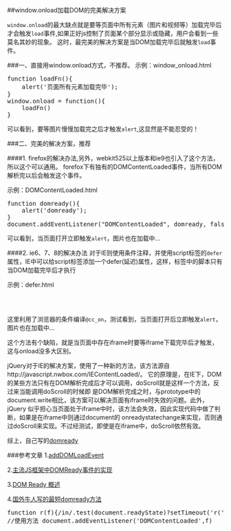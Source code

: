 ##window.onload加载DOM的完美解决方案

<code>window.onload</code>的最大缺点就是要等页面中所有元素（图片和视频等）加载完毕后才会触发<code>load</code>事件,如果正好js控制了页面某个部分显示或隐藏，用户会看到一些莫名其妙的现象。
这时，最完美的解决方案是当DOM加载完毕后就触发<code>load</code>事件。

###一、直接用window.onload方式，不推荐。
示例：window_onload.html
<pre>
function loadFn(){
    alert('页面所有元素加载完毕');
}
window.onload = function(){
    loadFn()
}
</pre>
可以看到，要等图片慢慢加载完之后才触发<code>alert</code>,这显然是不能忍受的！

###二、完美的解决方案，推荐

####1. firefox的解决办法,另外，webkit525以上版本和ie9也引入了这个方法，所以这个可以通用。
forefox下有独有的DOMContentLoaded事件，当所有DOM解析完以后会触发这个事件。

示例：DOMContentLoaded.html

<pre>
function domready(){
    alert('domready');
}
document.addEventListener("DOMContentLoaded", domready, false);
</pre>
可以看到，当页面打开立即触发<code>alert</code>，图片也在加载中...

####2. ie6、7、8的解决办法
对于IE则使用条件注释，并使用script标签的<code>defer</code>属性，IE中可以给script标签添加一个defer(延迟)属性，这样，标签中的脚本只有当DOM加载完毕后才执行

示例：defer.html
<pre>
<script>
/*@cc_on @*/
/*@if (@_win32)
document.write("<script id=__ie_onload defer src=//0><\/scr"+"ipt>");
    script = document.getElementById("__ie_onload");
    script.onreadystatechange = function() {
        if (this.readyState == "complete")
        init(); // call the onload handler
    };
@end @*/
</script>
</pre>
这里利用了浏览器的条件编译<code>@cc_on</code>，测试看到，当页面打开后立即触发<code>alert</code>，图片也在加载中...

这个方法有个缺陷，就是当页面中存在iframe时要等iframe下载完毕后才触发，这与onload没多大区别。

jQuery对于IE的解决方案，使用了一种新的方法，该方法源自http://javascript.nwbox.com/IEContentLoaded/。 它的原理是，在IE下，DOM的某些方法只有在DOM解析完成后才可以调用，doScroll就是这样一个方法，反过来当能调用doScroll的时候即 是DOM解析完成之时，与prototype中的document.write相比，该方案可以解决页面有iframe时失效的问题。此外，jQuery 似乎担心当页面处于iframe中时，该方法会失效，因此实现代码中做了判断，如果是在iframe中则通过document的 onreadystatechange来实现，否则通过doScroll来实现。不过经测试，即使是在iframe中，doScroll依然有效。

综上，自己写的<a href="https://github.com/jfengsky/Fragment/blob/master/domReady/domready.js">domready</a>

###参考文章
1.<a href="http://www.thefutureoftheweb.com/blog/adddomloadevent" target="_blank">addDOMLoadEvent</a>

2.<a href="http://wyz.67ge.com/javascript-domready/" target="_blank">主流JS框架中DOMReady事件的实现</a>

3.<a href="http://www.cnblogs.com/zhangziqiu/archive/2011/06/27/DOMReady.html" target="_blank">DOM Ready 概述 </a>

4.<a href="http://dustindiaz.com/smallest-domready-ever" target="_blank">国外牛人写的最短domready方法</a>
<pre>
function r(f){/in/.test(document.readyState)?setTimeout('r('+f+')',9):f()}
//使用方法 document.addEventListener('DOMContentLoaded',f)
</pre>